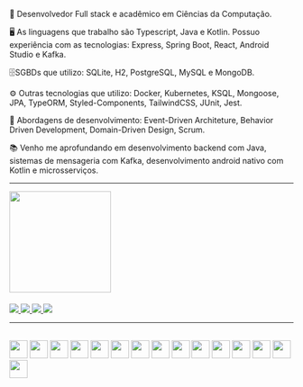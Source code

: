 📌 Desenvolvedor Full stack e acadêmico em Ciências da Computação.

🖥 As linguagens que trabalho são Typescript, Java e Kotlin. Possuo experiência com as tecnologias: Express, Spring Boot, React, Android Studio e Kafka.

🗄️SGBDs que utilizo:
SQLite, H2, PostgreSQL, MySQL e MongoDB.

⚙️ Outras tecnologias que utilizo:
Docker, Kubernetes, KSQL,
Mongoose, JPA, TypeORM,
Styled-Components, TailwindCSS,
JUnit, Jest.

💼 Abordagens de desenvolvimento:
Event-Driven Architeture, Behavior Driven Development, Domain-Driven Design, Scrum.

📚 Venho me aprofundando em desenvolvimento backend com Java, sistemas de mensageria com Kafka, desenvolvimento android nativo com Kotlin e microsserviços.

<hr>

<div>
  <a href="https://github.com/LuanC14">
  <img height="180em" src="https://github-readme-stats.vercel.app/api/top-langs/?username=LuanC14&layout=compact&langs_count=7&theme=dracula"/>
</div>
 
 ####
 <div> 
  <a href="https://www.linkedin.com/in/luan-chrystian-pimentel-santos-567666221/" target="_blank">
    <img src="https://img.shields.io/badge/-LinkedIn-%230077B5?style=for-the-badge&logo=linkedin&logoColor=white" target="_blank">
  </a>  
  <a href = "mailto:luanchr14@gmail.com">
    <img src="https://img.shields.io/badge/-Gmail-%23333?style=for-the-badge&logo=gmail&logoColor=white" target="_blank">
  </a>
  <a href="https://instagram.com/luaannp" target="_blank">
    <img src="https://img.shields.io/badge/-Instagram-%23E4405F?style=for-the-badge&logo=instagram&logoColor=white" target="_blank">
  </a>
  <a href="https://wa.me/+5574991992796" target="_blank">
    <img src="https://img.shields.io/badge/WhatsApp-25D366?style=for-the-badge&logo=whatsapp&logoColor=white" /> 
  </a>
</div>

<hr>
 
<div style="display: inline_block"><br>
<img src="https://cdn.jsdelivr.net/gh/devicons/devicon/icons/java/java-original.svg" width=32px;/>
<img src="https://cdn.jsdelivr.net/gh/devicons/devicon/icons/typescript/typescript-original.svg" width=32px; />
<img src="https://cdn.jsdelivr.net/gh/devicons/devicon/icons/kotlin/kotlin-original.svg" width=32px; />
<img src="https://cdn.jsdelivr.net/gh/devicons/devicon/icons/androidstudio/androidstudio-original.svg" width=32px; />  
<img src="https://cdn.jsdelivr.net/gh/devicons/devicon/icons/nodejs/nodejs-original.svg" width=32px; />
<img src="https://cdn.jsdelivr.net/gh/devicons/devicon/icons/spring/spring-original.svg" width=32px; />
<img src="https://cdn.jsdelivr.net/gh/devicons/devicon/icons/express/express-original.svg" width=32px />
<img src="https://cdn.jsdelivr.net/gh/devicons/devicon/icons/react/react-original.svg" width=32px; />
<img src="https://cdn.jsdelivr.net/gh/devicons/devicon/icons/mysql/mysql-original.svg" width=32px />
<img src="https://cdn.jsdelivr.net/gh/devicons/devicon/icons/postgresql/postgresql-original.svg" width=32px; />          
<img src="https://cdn.jsdelivr.net/gh/devicons/devicon/icons/mongodb/mongodb-original.svg" width=32px; />
<img src="https://cdn.jsdelivr.net/gh/devicons/devicon/icons/docker/docker-plain-wordmark.svg" width=32px; />
<img src="https://cdn.jsdelivr.net/gh/devicons/devicon/icons/kubernetes/kubernetes-plain-wordmark.svg" width=32px; />
<img src="https://cdn.jsdelivr.net/gh/devicons/devicon/icons/docker/docker-plain.svg" width=32px />
<img src="https://cdn.jsdelivr.net/gh/devicons/devicon/icons/apachekafka/apachekafka-original.svg" width=32px; />
</div>
